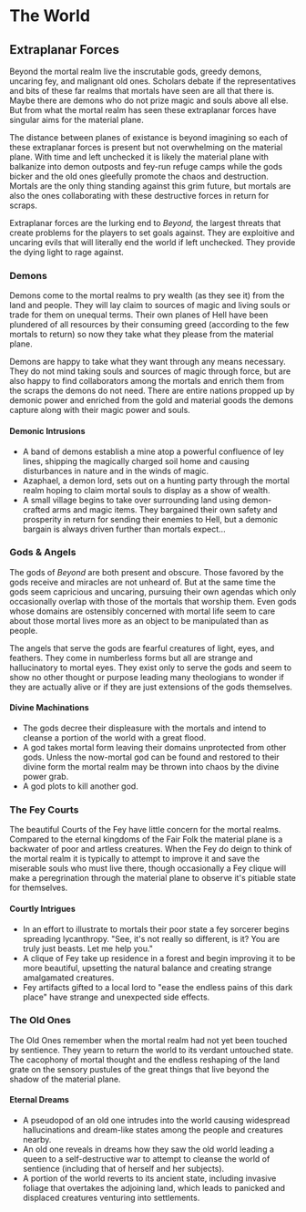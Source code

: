 # The World

## Extraplanar Forces

Beyond the mortal realm live the inscrutable gods, greedy demons, uncaring fey,
and malignant old ones. Scholars debate if the representatives and bits of
these far realms that mortals have seen are all that there is. Maybe there are
demons who do not prize magic and souls above all else. But from what the
mortal realm has seen these extraplanar forces have singular aims for the
material plane.

The distance between planes of existance is beyond imagining so each of these
extraplanar forces is present but not overwhelming on the material plane. With
time and left unchecked it is likely the material plane with balkanize into
demon outposts and fey-run refuge camps while the gods bicker and the old ones
gleefully promote the chaos and destruction. Mortals are the only thing
standing against this grim future, but mortals are also the ones collaborating
with these destructive forces in return for scraps.

Extraplanar forces are the lurking end to _Beyond,_ the largest threats that
create problems for the players to set goals against. They are exploitive and
uncaring evils that will literally end the world if left unchecked. They
provide the dying light to rage against.

### Demons

Demons come to the mortal realms to pry wealth (as they see it) from the land
and people. They will lay claim to sources of magic and living souls or trade
for them on unequal terms. Their own planes of Hell have been plundered of all
resources by their consuming greed (according to the few mortals to return) so
now they take what they please from the material plane.

Demons are happy to take what they want through any means necessary. They do
not mind taking souls and sources of magic through force, but are also happy to
find collaborators among the mortals and enrich them from the scraps the demons
do not need. There are entire nations propped up by demonic power and enriched
from the gold and material goods the demons capture along with their magic
power and souls.

#### Demonic Intrusions

* A band of demons establish a mine atop a powerful confluence of ley lines,
  shipping the magically charged soil home and causing disturbances in nature
  and in the winds of magic.
* Azaphael, a demon lord, sets out on a hunting party through the mortal realm
  hoping to claim mortal souls to display as a show of wealth.
* A small village begins to take over surrounding land using demon-crafted arms
  and magic items. They bargained their own safety and prosperity in return for
  sending their enemies to Hell, but a demonic bargain is always driven further
  than mortals expect…

### Gods & Angels

The gods of _Beyond_ are both present and obscure. Those favored by the gods
receive and miracles are not unheard of. But at the same time the gods seem
capricious and uncaring, pursuing their own agendas which only occasionally
overlap with those of the mortals that worship them. Even gods whose domains
are ostensibly concerned with mortal life seem to care about those mortal lives
more as an object to be manipulated than as people.

The angels that serve the gods are fearful creatures of light, eyes, and
feathers. They come in numberless forms but all are strange and hallucinatory
to mortal eyes. They exist only to serve the gods and seem to show no other
thought or purpose leading many theologians to wonder if they are actually
alive or if they are just extensions of the gods themselves.

#### Divine Machinations

* The gods decree their displeasure with the mortals and intend to cleanse a
  portion of the world with a great flood.
* A god takes mortal form leaving their domains unprotected from other gods.
  Unless the now-mortal god can be found and restored to their divine form the
  mortal realm may be thrown into chaos by the divine power grab.
* A god plots to kill another god.

### The Fey Courts

The beautiful Courts of the Fey have little concern for the mortal realms.
Compared to the eternal kingdoms of the Fair Folk the material plane is a
backwater of poor and artless creatures. When the Fey do deign to think of the
mortal realm it is typically to attempt to improve it and save the miserable
souls who must live there, though occasionally a Fey clique will make a
peregrination through the material plane to observe it's pitiable state for
themselves.

#### Courtly Intrigues

* In an effort to illustrate to mortals their poor state a fey sorcerer begins
  spreading lycanthropy. "See, it's not really so different, is it? You are
  truly just beasts. Let me help you."
* A clique of Fey take up residence in a forest and begin improving it to be
  more beautiful, upsetting the natural balance and creating strange
  amalgamated creatures.
* Fey artifacts gifted to a local lord to "ease the endless pains of this dark
  place" have strange and unexpected side effects.

### The Old Ones

The Old Ones remember when the mortal realm had not yet been touched by
sentience. They yearn to return the world to its verdant untouched state. The
cacophony of mortal thought and the endless reshaping of the land grate on the
sensory pustules of the great things that live beyond the shadow of the
material plane.

#### Eternal Dreams

* A pseudopod of an old one intrudes into the world causing widespread
  hallucinations and dream-like states among the people and creatures nearby.
* An old one reveals in dreams how they saw the old world leading a queen to a
  self-destructive war to attempt to cleanse the world of sentience (including
  that of herself and her subjects).
* A portion of the world reverts to its ancient state, including invasive
  foliage that overtakes the adjoining land, which leads to panicked and
  displaced creatures venturing into settlements.
